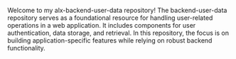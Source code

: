 Welcome to my alx-backend-user-data repository!
The backend-user-data repository serves as a foundational resource for handling user-related operations in a web application. It includes components for user authentication, data storage, and retrieval. In this repository, the focus is on building application-specific features while relying on robust backend functionality.
